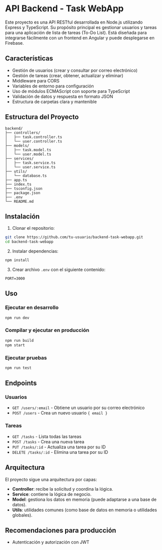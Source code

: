 # API Backend - Task WebApp

Este proyecto es una API RESTful desarrollada en Node.js utilizando Express y TypeScript. Su propósito principal es gestionar usuarios y tareas para una aplicación de lista de tareas (To-Do List). Está diseñada para integrarse fácilmente con un frontend en Angular y puede desplegarse en Firebase.

## Características

- Gestión de usuarios (crear y consultar por correo electrónico)
- Gestión de tareas (crear, obtener, actualizar y eliminar)
- Middleware para CORS
- Variables de entorno para configuración
- Uso de módulos ECMAScript con soporte para TypeScript
- Validación de datos y respuesta en formato JSON
- Estructura de carpetas clara y mantenible

## Estructura del Proyecto

```
backend/
├── controllers/
│   ├── task.controller.ts
│   └── user.controller.ts
├── models/
│   ├── task.model.ts
│   └── user.model.ts
├── services/
│   ├── task.service.ts
│   └── user.service.ts
├── utils/
│   └── database.ts
├── app.ts
├── index.ts
├── tsconfig.json
├── package.json
├── .env
└── README.md
```

## Instalación

1. Clonar el repositorio:

```bash
git clone https://github.com/tu-usuario/backend-task-webapp.git
cd backend-task-webapp
```

2. Instalar dependencias:

```bash
npm install
```

3. Crear archivo `.env` con el siguiente contenido:

```
PORT=3000
```

## Uso

### Ejecutar en desarrollo

```bash
npm run dev
```

### Compilar y ejecutar en producción

```bash
npm run build
npm start
```

### Ejecutar pruebas

```bash
npm run test
```

## Endpoints

### Usuarios

- `GET /users/:email` - Obtiene un usuario por su correo electrónico
- `POST /users` - Crea un nuevo usuario `{ email }`

### Tareas

- `GET /tasks` - Lista todas las tareas
- `POST /tasks` - Crea una nueva tarea
- `PUT /tasks/:id` - Actualiza una tarea por su ID
- `DELETE /tasks/:id` - Elimina una tarea por su ID

## Arquitectura

El proyecto sigue una arquitectura por capas:
- **Controller**: recibe la solicitud y coordina la lógica.
- **Service**: contiene la lógica de negocio.
- **Model**: gestiona los datos en memoria (puede adaptarse a una base de datos).
- **Utils**: utilidades comunes (como base de datos en memoria o utilidades globales).

## Recomendaciones para producción

- Autenticación y autorización con JWT 

